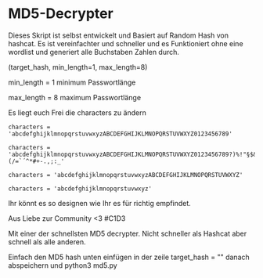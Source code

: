 # MD5-Decrypter
Dieses Skript ist selbst entwickelt und Basiert auf Random Hash von hashcat. Es ist vereinfachter und schneller und es Funktioniert ohne eine wordlist und generiert alle Buchstaben Zahlen durch.

(target_hash, min_length=1, max_length=8)

min_length = 1   minimum Passwortlänge

max_length = 8   maximum Passwortlänge

Es liegt euch Frei die characters zu ändern

    characters = 'abcdefghijklmnopqrstuvwxyzABCDEFGHIJKLMNOPQRSTUVWXYZ0123456789'
    
    characters = 'abcdefghijklmnopqrstuvwxyzABCDEFGHIJKLMNOPQRSTUVWXYZ0123456789?)%!"§$&(/=`´^*#+-.,;:_'
    
    characters = 'abcdefghijklmnopqrstuvwxyzABCDEFGHIJKLMNOPQRSTUVWXYZ'
    
    characters = 'abcdefghijklmnopqrstuvwxyz'
    
Ihr könnt es so designen wie Ihr es für richtig empfindet.


Aus Liebe zur Community <3 #C1D3

Mit einer der schnellsten MD5 decrypter. Nicht schneller als Hashcat aber schnell als alle anderen.


Einfach den MD5 hash unten einfügen in der zeile   target_hash = ""
danach abspeichern und python3 md5.py
